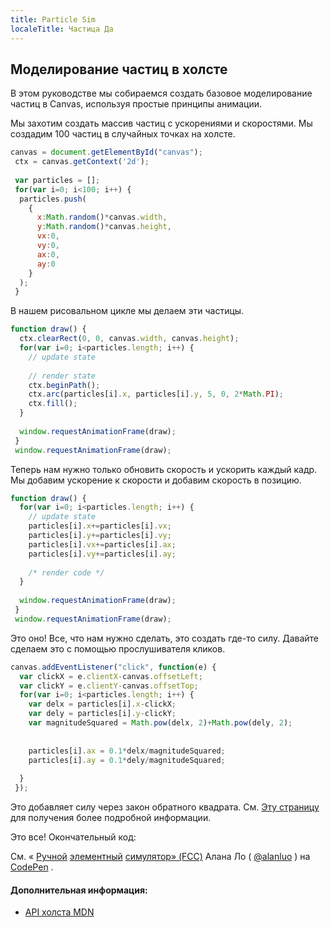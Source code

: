 ```yaml
---
title: Particle Sim
localeTitle: Частица Да
---
```

## Моделирование частиц в холсте

В этом руководстве мы собираемся создать базовое моделирование частиц в Canvas, используя простые принципы анимации.

Мы захотим создать массив частиц с ускорениями и скоростями. Мы создадим 100 частиц в случайных точках на холсте.

```js
canvas = document.getElementById("canvas"); 
 ctx = canvas.getContext('2d'); 
 
 var particles = []; 
 for(var i=0; i<100; i++) { 
  particles.push( 
    { 
      x:Math.random()*canvas.width, 
      y:Math.random()*canvas.height, 
      vx:0, 
      vy:0, 
      ax:0, 
      ay:0 
    } 
  ); 
 } 
```

В нашем рисовальном цикле мы делаем эти частицы.

```js
function draw() { 
  ctx.clearRect(0, 0, canvas.width, canvas.height); 
  for(var i=0; i<particles.length; i++) { 
    // update state 
 
    // render state 
    ctx.beginPath(); 
    ctx.arc(particles[i].x, particles[i].y, 5, 0, 2*Math.PI); 
    ctx.fill(); 
  } 
 
  window.requestAnimationFrame(draw); 
 } 
 window.requestAnimationFrame(draw); 
```

Теперь нам нужно только обновить скорость и ускорить каждый кадр. Мы добавим ускорение к скорости и добавим скорость в позицию.

```js
function draw() { 
  for(var i=0; i<particles.length; i++) { 
    // update state 
    particles[i].x+=particles[i].vx; 
    particles[i].y+=particles[i].vy; 
    particles[i].vx+=particles[i].ax; 
    particles[i].vy+=particles[i].ay; 
 
    /* render code */ 
  } 
 
  window.requestAnimationFrame(draw); 
 } 
 window.requestAnimationFrame(draw); 
```

Это оно! Все, что нам нужно сделать, это создать где-то силу. Давайте сделаем это с помощью прослушивателя кликов.

```js
canvas.addEventListener("click", function(e) { 
  var clickX = e.clientX-canvas.offsetLeft; 
  var clickY = e.clientY-canvas.offsetTop; 
  for(var i=0; i<particles.length; i++) { 
    var delx = particles[i].x-clickX; 
    var dely = particles[i].y-clickY; 
    var magnitudeSquared = Math.pow(delx, 2)+Math.pow(dely, 2); 
 
 
    particles[i].ax = 0.1*delx/magnitudeSquared; 
    particles[i].ay = 0.1*dely/magnitudeSquared; 
 
  } 
 }); 
```

Это добавляет силу через закон обратного квадрата. См. [Эту страницу](#placeholder) для получения более подробной информации.

Это все! Окончательный код:

См. « [Ручной](https://codepen.io/alanluo) [элементный](https://codepen.io) [симулятор» (FCC)](https://codepen.io/alanluo/pen/OjMbpm/) Алана Ло ( [@alanluo](https://codepen.io/alanluo) ) на [CodePen](https://codepen.io) .

#### Дополнительная информация:

*   [API холста MDN](https://developer.mozilla.org/en-US/docs/Web/API/Canvas_API)